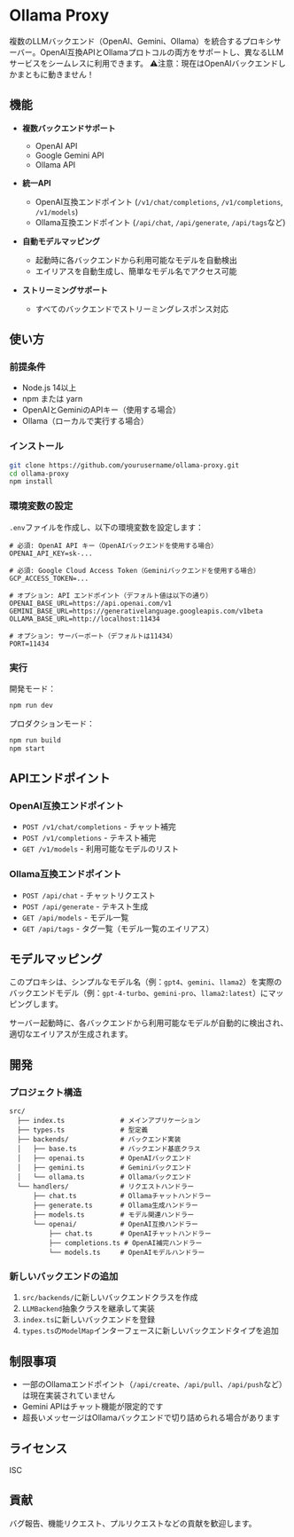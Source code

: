 # Ollama Proxy

複数のLLMバックエンド（OpenAI、Gemini、Ollama）を統合するプロキシサーバー。OpenAI互換APIとOllamaプロトコルの両方をサポートし、異なるLLMサービスをシームレスに利用できます。
⚠️注意：現在はOpenAIバックエンドしかまともに動きません！

## 機能

- **複数バックエンドサポート**
  - OpenAI API
  - Google Gemini API
  - Ollama API

- **統一API**
  - OpenAI互換エンドポイント (`/v1/chat/completions`, `/v1/completions`, `/v1/models`)
  - Ollama互換エンドポイント (`/api/chat`, `/api/generate`, `/api/tags`など)

- **自動モデルマッピング**
  - 起動時に各バックエンドから利用可能なモデルを自動検出
  - エイリアスを自動生成し、簡単なモデル名でアクセス可能

- **ストリーミングサポート**
  - すべてのバックエンドでストリーミングレスポンス対応

## 使い方

### 前提条件

- Node.js 14以上
- npm または yarn
- OpenAIとGeminiのAPIキー（使用する場合）
- Ollama（ローカルで実行する場合）

### インストール

```bash
git clone https://github.com/yourusername/ollama-proxy.git
cd ollama-proxy
npm install
```

### 環境変数の設定

`.env`ファイルを作成し、以下の環境変数を設定します：

```
# 必須: OpenAI API キー（OpenAIバックエンドを使用する場合）
OPENAI_API_KEY=sk-...

# 必須: Google Cloud Access Token（Geminiバックエンドを使用する場合）
GCP_ACCESS_TOKEN=...

# オプション: API エンドポイント（デフォルト値は以下の通り）
OPENAI_BASE_URL=https://api.openai.com/v1
GEMINI_BASE_URL=https://generativelanguage.googleapis.com/v1beta
OLLAMA_BASE_URL=http://localhost:11434

# オプション: サーバーポート（デフォルトは11434）
PORT=11434
```

### 実行

開発モード：

```bash
npm run dev
```

プロダクションモード：

```bash
npm run build
npm start
```

## APIエンドポイント

### OpenAI互換エンドポイント

- `POST /v1/chat/completions` - チャット補完
- `POST /v1/completions` - テキスト補完
- `GET /v1/models` - 利用可能なモデルのリスト

### Ollama互換エンドポイント

- `POST /api/chat` - チャットリクエスト
- `POST /api/generate` - テキスト生成
- `GET /api/models` - モデル一覧
- `GET /api/tags` - タグ一覧（モデル一覧のエイリアス）

## モデルマッピング

このプロキシは、シンプルなモデル名（例：`gpt4`、`gemini`、`llama2`）を実際のバックエンドモデル（例：`gpt-4-turbo`、`gemini-pro`、`llama2:latest`）にマッピングします。

サーバー起動時に、各バックエンドから利用可能なモデルが自動的に検出され、適切なエイリアスが生成されます。

## 開発

### プロジェクト構造

```
src/
  ├── index.ts              # メインアプリケーション
  ├── types.ts              # 型定義
  ├── backends/             # バックエンド実装
  │   ├── base.ts           # バックエンド基底クラス
  │   ├── openai.ts         # OpenAIバックエンド
  │   ├── gemini.ts         # Geminiバックエンド
  │   └── ollama.ts         # Ollamaバックエンド
  └── handlers/             # リクエストハンドラー
      ├── chat.ts           # Ollamaチャットハンドラー
      ├── generate.ts       # Ollama生成ハンドラー
      ├── models.ts         # モデル関連ハンドラー
      └── openai/           # OpenAI互換ハンドラー
          ├── chat.ts       # OpenAIチャットハンドラー
          ├── completions.ts # OpenAI補完ハンドラー
          └── models.ts     # OpenAIモデルハンドラー
```

### 新しいバックエンドの追加

1. `src/backends/`に新しいバックエンドクラスを作成
2. `LLMBackend`抽象クラスを継承して実装
3. `index.ts`に新しいバックエンドを登録
4. `types.ts`の`ModelMap`インターフェースに新しいバックエンドタイプを追加

## 制限事項

- 一部のOllamaエンドポイント（`/api/create`、`/api/pull`、`/api/push`など）は現在実装されていません
- Gemini APIはチャット機能が限定的です
- 超長いメッセージはOllamaバックエンドで切り詰められる場合があります

## ライセンス

ISC

## 貢献

バグ報告、機能リクエスト、プルリクエストなどの貢献を歓迎します。